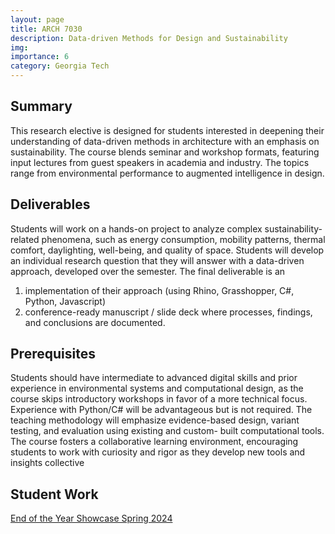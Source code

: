 ```yaml
---
layout: page
title: ARCH 7030
description: Data-driven Methods for Design and Sustainability
img:
importance: 6
category: Georgia Tech
---
```


## Summary

This research elective is designed for students interested in deepening their understanding of data-driven methods in architecture with an emphasis on sustainability. The course blends seminar and workshop formats, featuring input lectures from guest speakers in academia and industry. The topics range from
environmental performance to augmented intelligence in design.

## Deliverables

Students will work on a hands-on project to analyze complex sustainability-related phenomena, such as energy consumption, mobility patterns, thermal comfort, daylighting, well-being, and quality of space. Students will develop an individual research question that they will answer with a data-driven approach, developed over the semester. The final deliverable is an

1. implementation of their approach (using Rhino, Grasshopper, C#, Python, Javascript)
2. conference-ready manuscript / slide deck where processes, findings, and
   conclusions are documented.

## Prerequisites

Students should have intermediate to advanced digital skills and prior experience in
environmental systems and computational design, as the course skips introductory workshops in favor of a more technical focus. Experience with Python/C# will be advantageous but is not required. The teaching methodology will emphasize evidence-based design, variant testing, and evaluation using existing and custom-
built computational tools. The course fosters a collaborative learning environment, encouraging students to work with curiosity and rigor as they develop new tools and insights collective

## Student Work

[End of the Year Showcase Spring 2024](https://docs.google.com/presentation/d/1uE61tAisLvI9qhuCtqXEb0OJ5sR9ljYjdt6a3hoJJ7Q/edit?usp=sharing)
